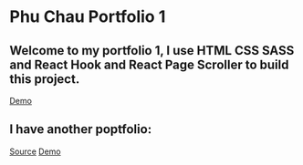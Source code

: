# Phu Chau Portfolio 1

## Welcome to my portfolio 1, I use HTML CSS SASS and React Hook and React Page Scroller to build this project.
[Demo](https://phuchauportfolio.netlify.com/)


## I have another poptfolio:
[Source](https://github.com/vinhphu101195/Phu-Chau-Portfolio-2)
[Demo](https://phuchauportfolio2.netlify.com/)
